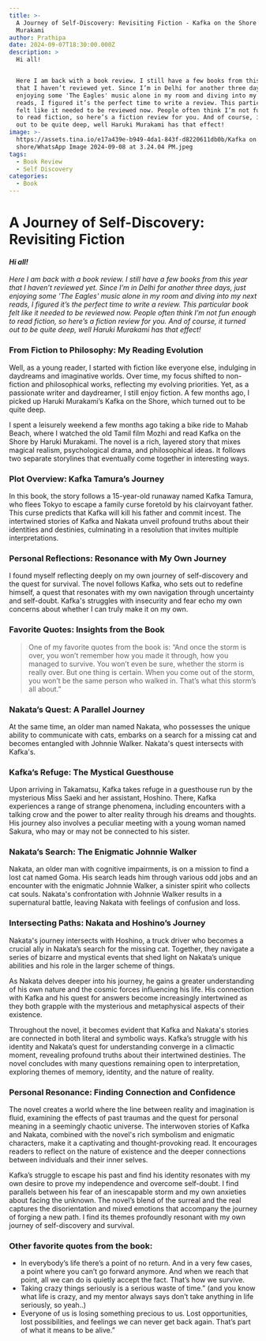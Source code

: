 ```yaml
---
title: >-
  A Journey of Self-Discovery: Revisiting Fiction - Kafka on the Shore by Haruki
  Murakami
author: Prathipa
date: 2024-09-07T18:30:00.000Z
description: >
  Hi all!


  Here I am back with a book review. I still have a few books from this year
  that I haven’t reviewed yet. Since I’m in Delhi for another three days, just
  enjoying some 'The Eagles' music alone in my room and diving into my next
  reads, I figured it’s the perfect time to write a review. This particular book
  felt like it needed to be reviewed now. People often think I’m not fun enough
  to read fiction, so here’s a fiction review for you. And of course, it turned
  out to be quite deep, well Haruki Murakami has that effect!
image: >-
  https://assets.tina.io/e17a439e-b949-4da1-843f-d8220611db0b/Kafka on the
  shore/WhatsApp Image 2024-09-08 at 3.24.04 PM.jpeg
tags:
  - Book Review
  - Self Discovery
categories:
  - Book
---
```


# **A Journey of Self-Discovery: Revisiting Fiction**

#### *Hi all!*

*Here I am back with a book review. I still have a few books from this year that I haven’t reviewed yet. Since I’m in Delhi for another three days, just enjoying some 'The Eagles' music alone in my room and diving into my next reads, I figured it’s the perfect time to write a review. This particular book felt like it needed to be reviewed now. People often think I’m not fun enough to read fiction, so here’s a fiction review for you. And of course, it turned out to be quite deep, well Haruki Murakami has that effect!*

### **From Fiction to Philosophy: My Reading Evolution**

Well, as a young reader, I started with fiction like everyone else, indulging in daydreams and imaginative worlds. Over time, my focus shifted to non-fiction and philosophical works, reflecting my evolving priorities. Yet, as a passionate writer and daydreamer, I still enjoy fiction. A few months ago, I picked up Haruki Murakami’s Kafka on the Shore, which turned out to be quite deep.

I spent a leisurely weekend a few months ago taking a bike ride to Mahab Beach, where I watched the old Tamil film Mozhi and read Kafka on the Shore by Haruki Murakami. The novel is a rich, layered story that mixes magical realism, psychological drama, and philosophical ideas. It follows two separate storylines that eventually come together in interesting ways.

### Plot Overview: Kafka Tamura’s Journey

In this book, the story follows a 15-year-old runaway named Kafka Tamura, who flees Tokyo to escape a family curse foretold by his clairvoyant father. This curse predicts that Kafka will kill his father and commit incest. The intertwined stories of Kafka and Nakata unveil profound truths about their identities and destinies, culminating in a resolution that invites multiple interpretations.

### Personal Reflections: Resonance with My Own Journey

I found myself reflecting deeply on my own journey of self-discovery and the quest for survival. The novel follows Kafka, who sets out to redefine himself, a quest that resonates with my own navigation through uncertainty and self-doubt. Kafka's struggles with insecurity and fear echo my own concerns about whether I can truly make it on my own.

### Favorite Quotes: Insights from the Book

> One of my favorite quotes from the book is: “And once the storm is over, you won’t remember how you made it through, how you managed to survive. You won’t even be sure, whether the storm is really over. But one thing is certain. When you come out of the storm, you won’t be the same person who walked in. That’s what this storm’s all about.”

### Nakata’s Quest: A Parallel Journey

At the same time, an older man named Nakata, who possesses the unique ability to communicate with cats, embarks on a search for a missing cat and becomes entangled with Johnnie Walker. Nakata's quest intersects with Kafka's.

### Kafka’s Refuge: The Mystical Guesthouse

Upon arriving in Takamatsu, Kafka takes refuge in a guesthouse run by the mysterious Miss Saeki and her assistant, Hoshino. There, Kafka experiences a range of strange phenomena, including encounters with a talking crow and the power to alter reality through his dreams and thoughts. His journey also involves a peculiar meeting with a young woman named Sakura, who may or may not be connected to his sister.

### Nakata’s Search: The Enigmatic Johnnie Walker

Nakata, an older man with cognitive impairments, is on a mission to find a lost cat named Goma. His search leads him through various odd jobs and an encounter with the enigmatic Johnnie Walker, a sinister spirit who collects cat souls. Nakata's confrontation with Johnnie Walker results in a supernatural battle, leaving Nakata with feelings of confusion and loss.

### Intersecting Paths: Nakata and Hoshino’s Journey

Nakata's journey intersects with Hoshino, a truck driver who becomes a crucial ally in Nakata’s search for the missing cat. Together, they navigate a series of bizarre and mystical events that shed light on Nakata’s unique abilities and his role in the larger scheme of things.

As Nakata delves deeper into his journey, he gains a greater understanding of his own nature and the cosmic forces influencing his life. His connection with Kafka and his quest for answers become increasingly intertwined as they both grapple with the mysterious and metaphysical aspects of their existence.

Throughout the novel, it becomes evident that Kafka and Nakata's stories are connected in both literal and symbolic ways. Kafka’s struggle with his identity and Nakata’s quest for understanding converge in a climactic moment, revealing profound truths about their intertwined destinies. The novel concludes with many questions remaining open to interpretation, exploring themes of memory, identity, and the nature of reality.

### Personal Resonance: Finding Connection and Confidence

The novel creates a world where the line between reality and imagination is fluid, examining the effects of past traumas and the quest for personal meaning in a seemingly chaotic universe. The interwoven stories of Kafka and Nakata, combined with the novel's rich symbolism and enigmatic characters, make it a captivating and thought-provoking read. It encourages readers to reflect on the nature of existence and the deeper connections between individuals and their inner selves.

Kafka’s struggle to escape his past and find his identity resonates with my own desire to prove my independence and overcome self-doubt. I find parallels between his fear of an inescapable storm and my own anxieties about facing the unknown. The novel’s blend of the surreal and the real captures the disorientation and mixed emotions that accompany the journey of forging a new path. I find its themes profoundly resonant with my own journey of self-discovery and survival.

### Other favorite quotes from the book:

* In everybody’s life there’s a point of no return. And in a very few cases, a point where you can’t go forward anymore. And when we reach that point, all we can do is quietly accept the fact. That’s how we survive.
* Taking crazy things seriously is a serious waste of time.” (and you know what life is crazy, and my mentor always says don’t take anything in life seriously, so yeah..)
* Everyone of us is losing something precious to us. Lost opportunities, lost possibilities, and feelings we can never get back again. That’s part of what it means to be alive.”
